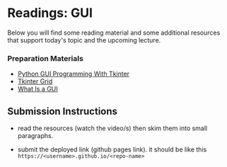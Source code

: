 # Readings: GUI

Below you will find some reading material and some additional resources that support today's topic and the upcoming lecture.

### Preparation Materials

- [Python GUI Programming With Tkinter](https://realpython.com/python-gui-tkinter/#adding-a-widget)
- [Tkinter Grid](https://www.pythontutorial.net/tkinter/tkinter-grid/)
- [What Is a GUI](https://www.indeed.com/career-advice/career-development/gui-meaning)

## Submission Instructions
- read the resources (watch the video/s) then skim them into small paragraphs.

- submit the deployed link (github pages link). it should be like this `https://<username>.github.io/<repo-name>`
